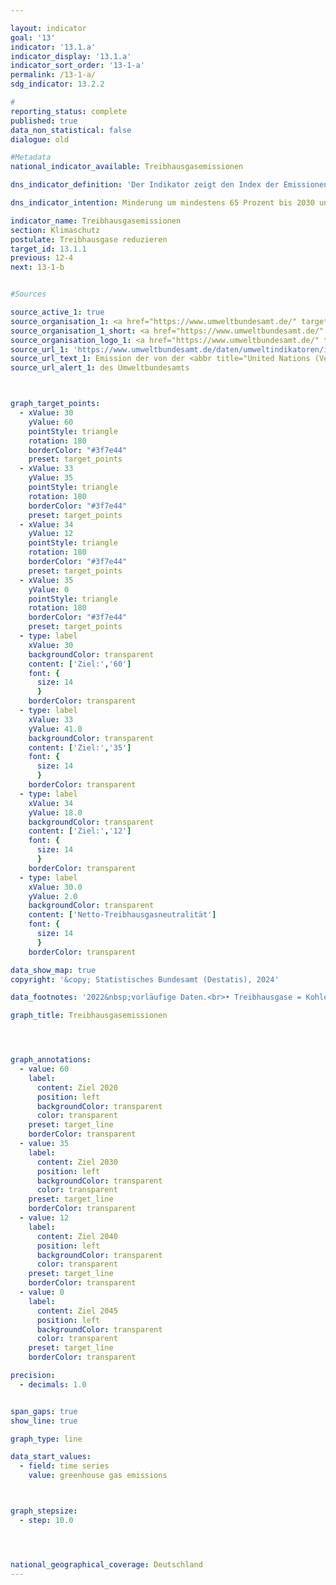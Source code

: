 ```yaml
---

layout: indicator        
goal: '13'        
indicator: '13.1.a'        
indicator_display: '13.1.a'        
indicator_sort_order: '13-1-a'        
permalink: /13-1-a/        
sdg_indicator: 13.2.2        

#
reporting_status: complete        
published: true        
data_non_statistical: false        
dialogue: old

#Metadata        
national_indicator_available: Treibhausgasemissionen        

dns_indicator_definition: 'Der Indikator zeigt den Index der Emissionen folgender Treibhausgase (Stoffe oder Stoffgruppen, in <abbr title="Kohlenstoffdioxid" tabindex="0">CO₂</abbr>-Äquivalenten): Kohlendioxid (<abbr title="Kohlenstoffdioxid" tabindex="0">CO₂</abbr>), Methan (<abbr title="Methan" tabindex="0">CH₄</abbr>), Lachgas (<abbr title="Lachgas" tabindex="0">N₂O</abbr>), Stickstofftrifluorid (<abbr title="Stickstofftrifluorid" tabindex="0">NF₃</abbr>), teilhalogenierte Fluorkohlenwasserstoffe (<abbr title="Teilhalogenierte Fluorkohlenwasserstoffe" tabindex="0">H-FKW/HFC</abbr>), perfluorierte Kohlenwasserstoffe (<abbr title="Perfluorierte Kohlenwasserstoffe" tabindex="0">FKW/PFC</abbr>) sowie Schwefelhexafluorid (<abbr title="Schwefelhexafluorid" tabindex="0">SF₆</abbr>).'        

dns_indicator_intention: Minderung um mindestens 65 Prozent bis 2030 und um mindestens 88 Prozent bis zum Jahr 2040, jeweils gegenüber 1990; Erreichung von Treibhausgasneutralität bis 2045     

indicator_name: Treibhausgasemissionen        
section: Klimaschutz        
postulate: Treibhausgase reduzieren        
target_id: 13.1.1        
previous: 12-4       
next: 13-1-b        


#Sources        

source_active_1: true
source_organisation_1: <a href="https://www.umweltbundesamt.de/" target="_blank" onclick="return confirm_alert('des Umweltbundesamts', 'De')">Umweltbundesamt</a>
source_organisation_1_short: <a href="https://www.umweltbundesamt.de/" target="_blank" onclick="return confirm_alert('des Umweltbundesamts', 'De')">Umweltbundesamt</a>
source_organisation_logo_1: <a href="https://www.umweltbundesamt.de/" target="_blank" onclick="return confirm_alert('des Umweltbundesamts', 'De')"><img src="https://dns-indikatoren.de/public/OrgImgDe/uba.png" alt="Umweltbundesamt" title=" Klicken Sie hier um zur Homepage der Organisation Umweltbundesamt zu gelangen." style="height:60px; width:148px; border:transparent"/></a>
source_url_1: 'https://www.umweltbundesamt.de/daten/umweltindikatoren/indikator-emission-von-treibhausgasen'
source_url_text_1: Emission der von der <abbr title="United Nations (Vereinte Nationen)" tabindex="0">UN</abbr>-Klimarahmenkonvention abgedeckten Treibhausgase
source_url_alert_1: des Umweltbundesamts



graph_target_points:
  - xValue: 30
    yValue: 60
    pointStyle: triangle
    rotation: 180
    borderColor: "#3f7e44"
    preset: target_points
  - xValue: 33
    yValue: 35
    pointStyle: triangle
    rotation: 180
    borderColor: "#3f7e44"
    preset: target_points
  - xValue: 34
    yValue: 12
    pointStyle: triangle
    rotation: 180
    borderColor: "#3f7e44"
    preset: target_points
  - xValue: 35
    yValue: 0
    pointStyle: triangle
    rotation: 180
    borderColor: "#3f7e44"
    preset: target_points
  - type: label
    xValue: 30
    backgroundColor: transparent
    content: ['Ziel:','60']
    font: {
      size: 14
      }
    borderColor: transparent
  - type: label
    xValue: 33
    yValue: 41.0
    backgroundColor: transparent
    content: ['Ziel:','35']
    font: {
      size: 14
      }
    borderColor: transparent
  - type: label
    xValue: 34
    yValue: 18.0
    backgroundColor: transparent
    content: ['Ziel:','12']
    font: {
      size: 14
      }
    borderColor: transparent
  - type: label
    xValue: 30.0
    yValue: 2.0
    backgroundColor: transparent
    content: ['Netto-Treibhausgasneutralität']
    font: {
      size: 14
      }
    borderColor: transparent        

data_show_map: true        
copyright: '&copy; Statistisches Bundesamt (Destatis), 2024'        

data_footnotes: '2022&nbsp;vorläufige Daten.<br>• Treibhausgase = Kohlendioxid (<abbr title="Kohlenstoffdioxid" tabindex="0">CO₂</abbr>), Methan (<abbr title="Methan" tabindex="0">CH₄</abbr>), Lachgas (<abbr title="Lachgas" tabindex="0">N₂O</abbr>), Schwefelhexafluorid (<abbr title="Schwefelhexafluorid" tabindex="0">SF₆</abbr>), Stickstofftrifluorid (<abbr title="Stickstofftrifluorid" tabindex="0">NF₃</abbr>), teilhalogenierte Fluorkohlenwasserstoffe (<abbr title="Teilhalogenierte Fluorkohlenwasserstoffe" tabindex="0">H-FKW/HFC</abbr>) und perfluorierte Kohlenwasserstoffe (<abbr title="Perfluorierte Kohlenwasserstoffe" tabindex="0">FKW/PFC</abbr>).<br>• Teilweise korrigierte Daten.'        

graph_title: Treibhausgasemissionen        




graph_annotations:
  - value: 60
    label:
      content: Ziel 2020
      position: left
      backgroundColor: transparent
      color: transparent
    preset: target_line
    borderColor: transparent
  - value: 35
    label:
      content: Ziel 2030
      position: left
      backgroundColor: transparent
      color: transparent
    preset: target_line
    borderColor: transparent
  - value: 12
    label:
      content: Ziel 2040
      position: left
      backgroundColor: transparent
      color: transparent
    preset: target_line
    borderColor: transparent
  - value: 0
    label:
      content: Ziel 2045
      position: left
      backgroundColor: transparent
      color: transparent
    preset: target_line
    borderColor: transparent        

precision:
  - decimals: 1.0


span_gaps: true        
show_line: true        

graph_type: line        

data_start_values:
  - field: time series
    value: greenhouse gas emissions        



graph_stepsize:
  - step: 10.0




national_geographical_coverage: Deutschland                
---
```

